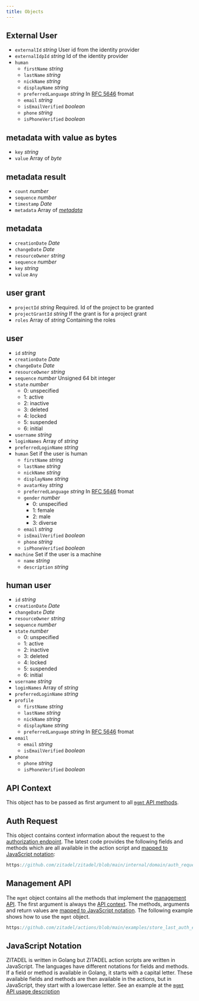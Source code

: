 ```yaml
---
title: Objects
---
```


## External User

- `externalId` *string*
  User id from the identity provider
- `externalIdpId` *string*
  Id of the identity provider
- `human`
  - `firstName` *string*
  - `lastName` *string*
  - `nickName` *string*
  - `displayName` *string*
  - `preferredLanguage` *string*
    In [RFC 5646](https://www.rfc-editor.org/rfc/rfc5646) fromat
  - `email` *string*
  - `isEmailVerified` *boolean*
  - `phone` *string*
  - `isPhoneVerified` *boolean*

## metadata with value as bytes

- `key` *string*
- `value` Array of *byte*

## metadata result

- `count` *number*
- `sequence` *number*
- `timestamp` *Date*
- `metadata` Array of [*metadata*](#metadata)

## metadata

- `creationDate` *Date*
- `changeDate` *Date*
- `resourceOwner` *string*
- `sequence` *number*
- `key` *string*
- `value` `Any`

## user grant

- `projectId` *string*
  Required. Id of the project to be granted
- `projectGrantId` *string*
  If the grant is for a project grant
- `roles` Array of *string*
  Containing the roles

## user

- `id` *string*
- `creationDate` *Date*
- `changeDate` *Date*
- `resourceOwner` *string*
- `sequence` *number*
  Unsigned 64 bit integer
- `state` *number*
  <ul><li>0: unspecified</li><li>1: active</li><li>2: inactive</li><li>3: deleted</li><li>4: locked</li><li>5: suspended</li><li>6: initial</li></ul>
- `username` *string*
- `loginNames` Array of *string*
- `preferredLoginName` *string*
- `human`
  Set if the user is human
  - `firstName` *string*
  - `lastName` *string*
  - `nickName` *string*
  - `displayName` *string*
  - `avatarKey` *string*
  - `preferredLanguage` *string*
    In [RFC 5646](https://www.rfc-editor.org/rfc/rfc5646) fromat
  - `gender` *number*
    <ul><li>0: unspecified</li><li>1: female</li><li>2: male</li><li>3: diverse</li></ul>
  - `email` *string*
  - `isEmailVerified` *boolean*
  - `phone` *string*
  - `isPhoneVerified` *boolean*
- `machine`
  Set if the user is a machine
  - `name` *string*
  - `description` *string*

## human user

- `id` *string*
- `creationDate` *Date*
- `changeDate` *Date*
- `resourceOwner` *string*
- `sequence` *number*
- `state` *number*
  <ul><li>0: unspecified</li><li>1: active</li><li>2: inactive</li><li>3: deleted</li><li>4: locked</li><li>5: suspended</li><li>6: initial</li></ul>
- `username` *string*
- `loginNames` Array of *string*
- `preferredLoginName` *string*
- `profile`
  - `firstName` *string*
  - `lastName` *string*
  - `nickName` *string*
  - `displayName` *string*
  - `preferredLanguage` *string*
    In [RFC 5646](https://www.rfc-editor.org/rfc/rfc5646) fromat
- `email`
  - `email` *string*
  - `isEmailVerified` *boolean*
- `phone`
  - `phone` *string*
  - `isPhoneVerified` *boolean*

## API Context

This object has to be passed as first argument to all [`mgmt` API methods](#management-api).

## Auth Request

This object contains context information about the request to the [authorization endpoint](/docs/apis/openidoauth/endpoints#authorization_endpoint).
The latest code provides the following fields and methods which are all available in the action script and [mapped to JavaScript notation](#javascript-notation):

```go reference
https://github.com/zitadel/zitadel/blob/main/internal/domain/auth_request.go
```

## Management API

The `mgmt` object contains all the methods that implement the [management API](/docs/apis/proto/management).
The first argument is always the [API context](#api-context).
The methods, arguments and return values are [mapped to JavaScript notation](#javascript-notation).
The following example shows how to use the `mgmt` object.
```js reference
https://github.com/zitadel/actions/blob/main/examples/store_last_auth_error.js
```

## JavaScript Notation

ZITADEL is written in Golang but ZITADEL action scripts are written in JavaScript.
The languages have different notations for fields and methods.
If a field or method is available in Golang, it starts with a capital letter.
These available fields and methods are then available in the actions,
but in JavaScript, they start with a lowercase letter.
See an example at the [`mgmt` API usage description](#management-api)
